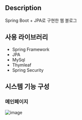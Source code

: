 ## Description
Spring Boot + JPA로 구현한 웹 블로그

## 사용 라이브러리
- Spring Framework
- JPA
- MySql
- Thymleaf
- Spring Security

## 시스템 기능 구성

### 메인페이지
![image](https://user-images.githubusercontent.com/68144687/170064164-639d042c-953a-4559-b789-6966c6cd59f3.png)

